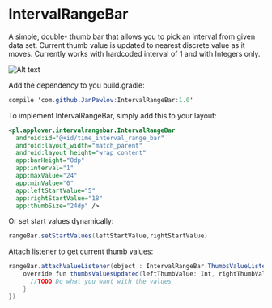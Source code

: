 # IntervalRangeBar

  A simple, double- thumb bar that allows you to pick an interval from given data set.
  Current thumb value is updated to nearest discrete value as it moves.
  Currently works with hardcoded interval of 1 and with Integers only.

  ![Alt text](https://media.giphy.com/media/3o6nUQNQRXFZI3NsM8/giphy.gif)

  Add the dependency to you build.gradle:

  ```java
  compile 'com.github.JanPawlov:IntervalRangeBar:1.0'
  ```

  To implement IntervalRangeBar, simply add this to your layout:

  ```xml
  <pl.applover.intervalrangebar.IntervalRangeBar
    android:id="@+id/time_interval_range_bar"
    android:layout_width="match_parent"
    android:layout_height="wrap_content"
    app:barHeight="8dp"
    app:interval="1"
    app:maxValue="24"
    app:minValue="0"
    app:leftStartValue="5"
    app:rightStartValue="18"
    app:thumbSize="24dp" />
  ```

Or set start values dynamically:

```java
rangeBar.setStartValues(leftStartValue,rightStartValue)
```

Attach listener to get current thumb values:

```java
rangeBar.attachValueListener(object : IntervalRangeBar.ThumbsValueListener {
    override fun thumbsValuesUpdated(leftThumbValue: Int, rightThumbValue: Int) {
      //TODO Do what you want with the values
    }
})
```
